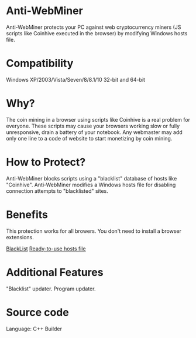 # Anti-WebMiner

Anti-WebMiner protects your PC against web cryptocurrency miners (JS scripts like Coinhive executed in the browser) by modifying Windows hosts file. 

# Compatibility

Windows XP/2003/Vista/Seven/8/8.1/10 32-bit and 64-bit

# Why?

The coin mining in a browser using scripts like Coinhive is a real problem for everyone.
These scripts may cause your browsers working slow or fully unresponsive, drain a battery of your notebook.
Any webmaster may add only one line to a code of website to start monetizing by coin mining.

# How to Protect?

Anti-WebMiner blocks scripts using a "blacklist" database of hosts like "Coinhive".
Anti-WebMiner modifies a Windows hosts file for disabling connection attempts to "blacklisted" sites.

# Benefits
 
This protection works for all browers. 
You don't need to install a browser extensions.

[BlackList](https://raw.githubusercontent.com/greatis/Anti-WebMiner/master/blacklist.txt)
[Ready-to-use hosts file](https://raw.githubusercontent.com/greatis/Anti-WebMiner/master/hosts)


# Additional Features
"Blacklist" updater.
Program updater.

# Source code
Language: C++ Builder

 